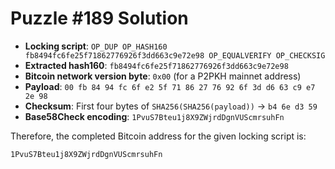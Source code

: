 # Puzzle #189 Solution

- **Locking script**: `OP_DUP OP_HASH160 fb8494fc6fe25f71862776926f3dd663c9e72e98 OP_EQUALVERIFY OP_CHECKSIG`
- **Extracted hash160**: `fb8494fc6fe25f71862776926f3dd663c9e72e98`
- **Bitcoin network version byte**: `0x00` (for a P2PKH mainnet address)
- **Payload**: `00 fb 84 94 fc 6f e2 5f 71 86 27 76 92 6f 3d d6 63 c9 e7 2e 98`
- **Checksum**: First four bytes of `SHA256(SHA256(payload))` → `b4 6e d3 59`
- **Base58Check encoding**: `1PvuS7Bteu1j8X9ZWjrdDgnVUScmrsuhFn`

Therefore, the completed Bitcoin address for the given locking script is:

```
1PvuS7Bteu1j8X9ZWjrdDgnVUScmrsuhFn
```
